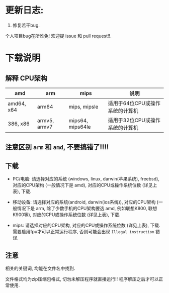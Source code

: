 # 更新日志: 

1. 修复若干bug.

个人项目bug在所难免! 欢迎提 issue 和 pull request!!.

# 下载说明

## 解释 CPU架构

|amd|arm| mips| 说明 |
|-----|----------------|------------------|------------------|
|amd64, x64 |arm64   | mips, mipsle |适用于64位CPU或操作系统的计算机|
|386, x86 |armv5, armv7  | mips64, mips64le |适用于32位CPU或操作系统的计算机|

## 注意区别 `arm` 和 `amd`, 不要搞错了!!!!

## 下载

* PC/电脑: 
    请选择对应的系统 (windows, linux, darwin(苹果系统), freebsd), 对应的CPU架构 (一般情况下是 amd), 对应的CPU或操作系统位数 (详见上表), 下载.

* 移动设备: 
    请选择对应的系统(android, darwin(ios系统)), 对应的CPU架构 (一般情况下是 arm, 除了少数手机的CPU架构要选 amd, 例如联想K800, 联想K900等), 对应的CPU或操作系统位数  (详见上表), 下载.

* mips: 
    请选择对应的CPU架构, 对应的CPU或操作系统位数 (详见上表), 下载.
    需要启用fpu才可以正常运行程序, 否则可能会出现 `Illegal instruction` 错误.

## 注意

相关的关键词, 均能在文件名中找到. 

文件格式均为zip压缩包格式, 切勿未解压程序就直接运行!! 程序解压之后才可以正常使用.
